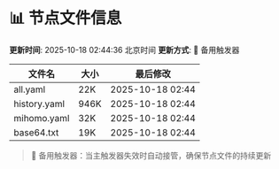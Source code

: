 # 📊 节点文件信息

**更新时间**: 2025-10-18 02:44:36 北京时间
**更新方式**: 🔄 备用触发器

| 文件名 | 大小 | 最后修改 |
|--------|------|----------|
| all.yaml | 22K | 2025-10-18 02:44 |
| history.yaml | 946K | 2025-10-18 02:44 |
| mihomo.yaml | 32K | 2025-10-18 02:44 |
| base64.txt | 19K | 2025-10-18 02:44 |

> 🔄 备用触发器：当主触发器失效时自动接管，确保节点文件的持续更新
